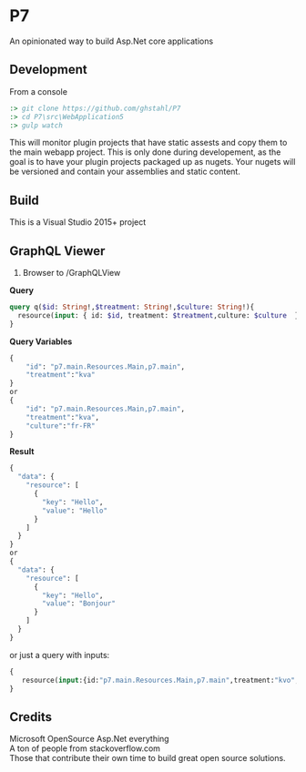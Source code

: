 # P7
An opinionated way to build Asp.Net core applications

## Development

From a console

```cmd
:> git clone https://github.com/ghstahl/P7
:> cd P7\src\WebApplication5
:> gulp watch
```
This will monitor plugin projects that have static assests and copy them to the main webapp project.
This is only done during developement, as the goal is to have your plugin projects packaged up as nugets.
Your nugets will be versioned and contain your assemblies and static content.

## Build
This is a Visual Studio 2015+ project

## GraphQL Viewer
1. Browser to /GraphQLView

**Query**

```graphql
query q($id: String!,$treatment: String!,$culture: String!){
  resource(input: { id: $id, treatment: $treatment,culture: $culture  })
}
```
**Query Variables**
```graphql
{
    "id": "p7.main.Resources.Main,p7.main",
  	"treatment":"kva"
}
or
{
    "id": "p7.main.Resources.Main,p7.main",
  	"treatment":"kva",
  	"culture":"fr-FR"
}
```  

**Result**
```graphql
{
  "data": {
    "resource": [
      {
        "key": "Hello",
        "value": "Hello"
      }
    ]
  }
}
or
{
  "data": {
    "resource": [
      {
        "key": "Hello",
        "value": "Bonjour"
      }
    ]
  }
}
```  

or just a query with inputs:
```graphql
{
   resource(input:{id:"p7.main.Resources.Main,p7.main",treatment:"kvo",culture:"fr-FR"})
}
```

## Credits
Microsoft OpenSource Asp.Net everything  
A ton of people from stackoverflow.com  
Those that contribute their own time to build great open source solutions.  

